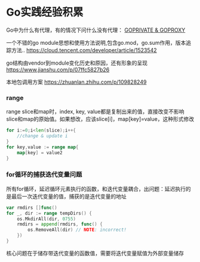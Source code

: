# Go实践经验积累

Go中为什么有代理，有的情况下问什么没有代理：
[GOPRIVATE & GOPROXY](https://jfrog.com/blog/why-goproxy-matters-and-which-to-pick/)

一个不错的go module思想和使用方法说明,包含go.mod，go.sum作用，版本追踪方法..
https://cloud.tencent.com/developer/article/1523542

go结构由vendor到module变化历史和原因，还有形象的呈现
https://www.jianshu.com/p/07ffc5827b26

本地包调用方案
https://zhuanlan.zhihu.com/p/109828249


### range

range slice和map时，index, key, value都是复制出来的值，直接改变不影响slice和map的原始值。如果想改，应该slice[i]，map[key]=value，这种形式修改
```go
for i:=0;i<len(slice);i++{
    //change & update i
}
for key,value := range map{
    map[key] = value2
}
```

### for循环的捕获迭代变量问题
所有for循环，延迟循环元素执行的函数，和迭代变量耦合，出问题：延迟执行的是最后一次迭代变量的值，捕获的是迭代变量的地址
```go
var rmdirs []func()
for _, dir := range tempDirs() {
    os.MkdirAll(dir, 0755)
    rmdirs = append(rmdirs, func() {
        os.RemoveAll(dir) // NOTE: incorrect!
    })
}
```
核心问题在于储存带迭代变量的函数值，需要将迭代变量赋值为外部变量储存
